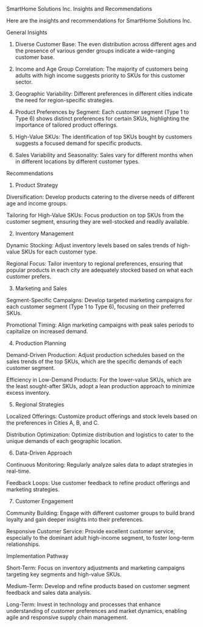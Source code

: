 SmartHome Solutions Inc. Insights and Recommendations

Here are the insights and recommendations for SmartHome Solutions Inc.

General Insights

1. Diverse Customer Base: The even distribution across different ages and the presence of various gender groups indicate a wide-ranging customer base.

2. Income and Age Group Correlation: The majority of customers being adults with high income suggests priority to SKUs for this customer sector.

3. Geographic Variability: Different preferences in different cities indicate the need for region-specific strategies.

4. Product Preferences by Segment: Each customer segment (Type 1 to Type 6) shows distinct preferences for certain SKUs, highlighting the importance of tailored product offerings.

5. High-Value SKUs: The identification of top SKUs bought by customers suggests a focused demand for specific products.

6. Sales Variability and Seasonality: Sales vary for different months when in different locations by different customer types.



Recommendations

1. Product Strategy

Diversification: Develop products catering to the diverse needs of different age and income groups.

Tailoring for High-Value SKUs: Focus production on top SKUs from the customer segment, ensuring they are well-stocked and readily available.

2. Inventory Management

Dynamic Stocking: Adjust inventory levels based on sales trends of high-value SKUs for each customer type.

Regional Focus: Tailor inventory to regional preferences, ensuring that popular products in each city are adequately stocked based on what each customer prefers.

3. Marketing and Sales

Segment-Specific Campaigns: Develop targeted marketing campaigns for each customer segment (Type 1 to Type 6), focusing on their preferred SKUs.

Promotional Timing: Align marketing campaigns with peak sales periods to capitalize on increased demand.

4. Production Planning

Demand-Driven Production: Adjust production schedules based on the sales trends of the top SKUs, which are the specific demands of each customer segment.

Efficiency in Low-Demand Products: For the lower-value SKUs, which are the least sought-after SKUs, adopt a lean production approach to minimize excess inventory.

5. Regional Strategies

Localized Offerings: Customize product offerings and stock levels based on the preferences in Cities A, B, and C.

Distribution Optimization: Optimize distribution and logistics to cater to the unique demands of each geographic location.

6. Data-Driven Approach

Continuous Monitoring: Regularly analyze sales data to adapt strategies in real-time.

Feedback Loops: Use customer feedback to refine product offerings and marketing strategies.

7. Customer Engagement

Community Building: Engage with different customer groups to build brand loyalty and gain deeper insights into their preferences.

Responsive Customer Service: Provide excellent customer service, especially to the dominant adult high-income segment, to foster long-term relationships.



Implementation Pathway

Short-Term: Focus on inventory adjustments and marketing campaigns targeting key segments and high-value SKUs.

Medium-Term: Develop and refine products based on customer segment feedback and sales data analysis.

Long-Term: Invest in technology and processes that enhance understanding of customer preferences and market dynamics, enabling agile and responsive supply chain management.
